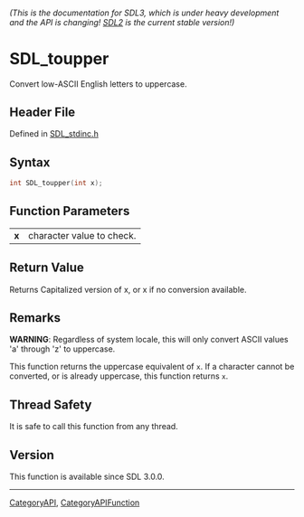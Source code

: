 ###### (This is the documentation for SDL3, which is under heavy development and the API is changing! [SDL2](https://wiki.libsdl.org/SDL2/) is the current stable version!)
# SDL_toupper

Convert low-ASCII English letters to uppercase.

## Header File

Defined in [SDL_stdinc.h](https://github.com/libsdl-org/SDL/blob/main/include/SDL3/SDL_stdinc.h)

## Syntax

```c
int SDL_toupper(int x);

```

## Function Parameters

|           |                           |
| --------- | ------------------------- |
| **x**     | character value to check. |

## Return Value

Returns Capitalized version of x, or x if no conversion available.

## Remarks

**WARNING**: Regardless of system locale, this will only convert ASCII
values 'a' through 'z' to uppercase.

This function returns the uppercase equivalent of `x`. If a character
cannot be converted, or is already uppercase, this function returns `x`.

## Thread Safety

It is safe to call this function from any thread.

## Version

This function is available since SDL 3.0.0.

----
[CategoryAPI](CategoryAPI), [CategoryAPIFunction](CategoryAPIFunction)

